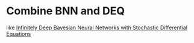 # Combine BNN and DEQ
like [Infinitely Deep Bayesian Neural Networks with Stochastic Differential Equations](https://arxiv.org/pdf/2102.06559.pdf)